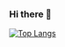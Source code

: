 ### Hi there 👋

[![Top Langs](https://github-readme-stats.vercel.app/api/top-langs/?username=yuta-ishii2&theme=shadow_red&layout=default)](https://github.com/anuraghazra/github-readme-stats)
